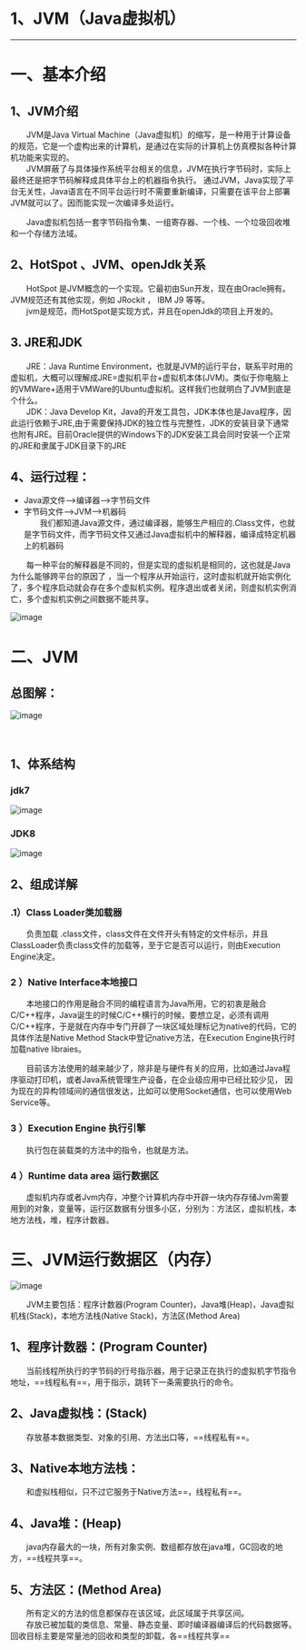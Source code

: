 # 1、JVM（Java虚拟机）
---
# 一、基本介绍
## 1、JVM介绍
&emsp;&emsp;JVM是Java Virtual Machine（Java虚拟机）的缩写，是一种用于计算设备的规范，它是一个虚构出来的计算机，是通过在实际的计算机上仿真模拟各种计算机功能来实现的。<br>
 &emsp;&emsp;JVM屏蔽了与具体操作系统平台相关的信息，JVM在执行字节码时，实际上最终还是把字节码解释成具体平台上的机器指令执行。
通过JVM，Java实现了平台无关性，Java语言在不同平台运行时不需要重新编译，只需要在该平台上部署JVM就可以了。因而能实现一次编译多处运行。

&emsp;&emsp;Java虚拟机包括一套字节码指令集、一组寄存器、一个栈、一个垃圾回收堆和一个存储方法域。

## 2、HotSpot 、JVM、openJdk关系
&emsp;&emsp;HotSpot 是JVM概念的一个实现。它最初由Sun开发，现在由Oracle拥有。 JVM规范还有其他实现，例如 JRockit ， IBM J9 等等。<br>
&emsp;&emsp;jvm是规范，而HotSpot是实现方式，并且在openJdk的项目上开发的。


## 3. JRE和JDK
&emsp;&emsp;JRE：Java Runtime Environment，也就是JVM的运行平台，联系平时用的虚拟机，大概可以理解成JRE=虚拟机平台+虚拟机本体(JVM)。类似于你电脑上的VMWare+适用于VMWare的Ubuntu虚拟机。这样我们也就明白了JVM到底是个什么。<br>
&emsp;&emsp;JDK：Java Develop Kit，Java的开发工具包，JDK本体也是Java程序，因此运行依赖于JRE,由于需要保持JDK的独立性与完整性，JDK的安装目录下通常也附有JRE。目前Oracle提供的Windows下的JDK安装工具会同时安装一个正常的JRE和隶属于JDK目录下的JRE

## 4、运行过程：
-  Java源文件—->编译器—->字节码文件<br>
-  字节码文件—->JVM—->机器码<br>
 &emsp;&emsp;我们都知道Java源文件，通过编译器，能够生产相应的.Class文件，也就是字节码文件，而字节码文件又通过Java虚拟机中的解释器，编译成特定机器上的机器码 

 &emsp;&emsp;每一种平台的解释器是不同的，但是实现的虚拟机是相同的，这也就是Java为什么能够跨平台的原因了 ，当一个程序从开始运行，这时虚拟机就开始实例化了，多个程序启动就会存在多个虚拟机实例。程序退出或者关闭，则虚拟机实例消亡，多个虚拟机实例之间数据不能共享。<br>
 
![image](WEBRESOURCE5f04a2ffdf4f6468ee5f78e884c4e3e1)



# 二、JVM
## 总图解：
![image](https://www.pdai.tech/_images/jvm/java-jvm-overview.png)


<br>

## 1、体系结构
### jdk7<br>
![image](WEBRESOURCE625d8c630694e59d739b8c79008b2675)

### JDK8<br>
![image](WEBRESOURCEc16aa6d48f5c04d95e124f92240317c1)



## 2、组成详解

### .1）Class Loader类加载器

&emsp;&emsp;负责加载 .class文件，class文件在文件开头有特定的文件标示，并且ClassLoader负责class文件的加载等，至于它是否可以运行，则由Execution Engine决定。

### 2 ）Native Interface本地接口

&emsp;&emsp;本地接口的作用是融合不同的编程语言为Java所用，它的初衷是融合C/C++程序，Java诞生的时候C/C++横行的时候，要想立足，必须有调用C/C++程序，于是就在内存中专门开辟了一块区域处理标记为native的代码，它的具体作法是Native Method Stack中登记native方法，在Execution Engine执行时加载native libraies。

&emsp;&emsp;目前该方法使用的越来越少了，除非是与硬件有关的应用，比如通过Java程序驱动打印机，或者Java系统管理生产设备，在企业级应用中已经比较少见， 因为现在的异构领域间的通信很发达，比如可以使用Socket通信，也可以使用Web Service等。

### 3 ）Execution Engine 执行引擎

&emsp;&emsp;执行包在装载类的方法中的指令，也就是方法。

### 4 ）Runtime data area 运行数据区

&emsp;&emsp;虚拟机内存或者Jvm内存，冲整个计算机内存中开辟一块内存存储Jvm需要用到的对象，变量等，运行区数据有分很多小区，分别为：方法区，虚拟机栈，本地方法栈，堆，程序计数器。

# 三、JVM运行数据区（内存）
![image](WEBRESOURCE1353c7e9da89e81ca08f088e83744e56)<br>

&emsp;&emsp;JVM主要包括：程序计数器(Program Counter)，Java堆(Heap)，Java虚拟机栈(Stack)，本地方法栈(Native Stack)，方法区(Method Area)


## 1、程序计数器：(Program Counter)
&emsp;&emsp;当前线程所执行的字节码的行号指示器，用于记录正在执行的虚拟机字节指令地址，==线程私有==，用于指示，跳转下一条需要执行的命令。

## 2、Java虚拟栈：(Stack)
&emsp;&emsp;存放基本数据类型、对象的引用、方法出口等，==线程私有==。

## 3、Native本地方法栈：
&emsp;&emsp;和虚拟栈相似，只不过它服务于Native方法==，线程私有==。

## 4、Java堆：(Heap)
&emsp;&emsp;java内存最大的一块，所有对象实例、数组都存放在java堆，GC回收的地方，==线程共享==。

## 5、方法区：(Method Area)
&emsp;&emsp;所有定义的方法的信息都保存在该区域，此区域属于共享区间。<br>
&emsp;&emsp;存放已被加载的类信息、常量、静态变量、即时编译器编译后的代码数据等。回收目标主要是常量池的回收和类型的卸载，各==线程共享==
